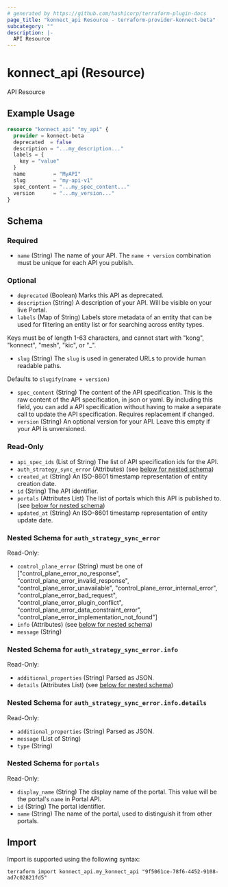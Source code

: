 ```yaml
---
# generated by https://github.com/hashicorp/terraform-plugin-docs
page_title: "konnect_api Resource - terraform-provider-konnect-beta"
subcategory: ""
description: |-
  API Resource
---
```


# konnect_api (Resource)

API Resource

## Example Usage

```terraform
resource "konnect_api" "my_api" {
  provider = konnect-beta
  deprecated  = false
  description = "...my_description..."
  labels = {
    key = "value"
  }
  name         = "MyAPI"
  slug         = "my-api-v1"
  spec_content = "...my_spec_content..."
  version      = "...my_version..."
}
```

<!-- schema generated by tfplugindocs -->
## Schema

### Required

- `name` (String) The name of your API. The `name + version` combination must be unique for each API you publish.

### Optional

- `deprecated` (Boolean) Marks this API as deprecated.
- `description` (String) A description of your API. Will be visible on your live Portal.
- `labels` (Map of String) Labels store metadata of an entity that can be used for filtering an entity list or for searching across entity types.

Keys must be of length 1-63 characters, and cannot start with "kong", "konnect", "mesh", "kic", or "_".
- `slug` (String) The `slug` is used in generated URLs to provide human readable paths.

Defaults to `slugify(name + version)`
- `spec_content` (String) The content of the API specification. This is the raw content of the API specification, in json or yaml. By including this field, you can add a API specification without having to make a separate call to update the API specification. Requires replacement if changed.
- `version` (String) An optional version for your API. Leave this empty if your API is unversioned.

### Read-Only

- `api_spec_ids` (List of String) The list of API specification ids for the API.
- `auth_strategy_sync_error` (Attributes) (see [below for nested schema](#nestedatt--auth_strategy_sync_error))
- `created_at` (String) An ISO-8601 timestamp representation of entity creation date.
- `id` (String) The API identifier.
- `portals` (Attributes List) The list of portals which this API is published to. (see [below for nested schema](#nestedatt--portals))
- `updated_at` (String) An ISO-8601 timestamp representation of entity update date.

<a id="nestedatt--auth_strategy_sync_error"></a>
### Nested Schema for `auth_strategy_sync_error`

Read-Only:

- `control_plane_error` (String) must be one of ["control_plane_error_no_response", "control_plane_error_invalid_response", "control_plane_error_unavailable", "control_plane_error_internal_error", "control_plane_error_bad_request", "control_plane_error_plugin_conflict", "control_plane_error_data_constraint_error", "control_plane_error_implementation_not_found"]
- `info` (Attributes) (see [below for nested schema](#nestedatt--auth_strategy_sync_error--info))
- `message` (String)

<a id="nestedatt--auth_strategy_sync_error--info"></a>
### Nested Schema for `auth_strategy_sync_error.info`

Read-Only:

- `additional_properties` (String) Parsed as JSON.
- `details` (Attributes List) (see [below for nested schema](#nestedatt--auth_strategy_sync_error--info--details))

<a id="nestedatt--auth_strategy_sync_error--info--details"></a>
### Nested Schema for `auth_strategy_sync_error.info.details`

Read-Only:

- `additional_properties` (String) Parsed as JSON.
- `message` (List of String)
- `type` (String)




<a id="nestedatt--portals"></a>
### Nested Schema for `portals`

Read-Only:

- `display_name` (String) The display name of the portal. This value will be the portal's `name` in Portal API.
- `id` (String) The portal identifier.
- `name` (String) The name of the portal, used to distinguish it from other portals.

## Import

Import is supported using the following syntax:

```shell
terraform import konnect_api.my_konnect_api "9f5061ce-78f6-4452-9108-ad7c02821fd5"
```
